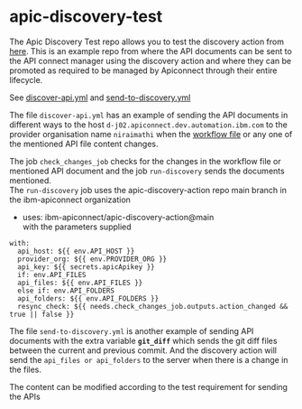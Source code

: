 # apic-discovery-test

The Apic Discovery Test repo allows you to test the discovery action from [here](https://github.com/ibm-apiconnect/apic-discovery-action). This is an example repo from where the API documents can be sent to the API connect manager using the discovery action and where they can be promoted as required to be managed by Apiconnect through their entire lifecycle.

See [discover-api.yml](.github/workflows/discover-api.yml) and [send-to-discovery.yml](.github/workflows/send-to-discovery.yml)

The file `discover-api.yml` has an example of sending the API documents in different ways to the host `d-j02.apiconnect.dev.automation.ibm.com` to the provider organisation name `niraimathi` when the [workflow file](.github/workflows/discover-api.yml) or any one of the mentioned API file content changes.<br /> 

The job `check_changes_job` checks for the changes in the workflow file or mentioned API document and the job `run-discovery` sends the documents mentioned.<br /> 
The `run-discovery` job uses the apic-discovery-action repo main branch in the ibm-apiconnect organization
 - uses: ibm-apiconnect/apic-discovery-action@main <br /> 
with the parameters supplied
```
with:
  api_host: ${{ env.API_HOST }}
  provider_org: ${{ env.PROVIDER_ORG }}
  api_key: ${{ secrets.apicApikey }}
  if: env.API_FILES
  api_files: ${{ env.API_FILES }}
  else if: env.API_FOLDERS
  api_folders: ${{ env.API_FOLDERS }}
  resync_check: ${{ needs.check_changes_job.outputs.action_changed && true || false }}
```
The file `send-to-discovery.yml` is another example of sending API documents with the extra variable **`git_diff`** which sends the git diff files between the current and previous commit. And the discovery action will send the `api_files or api_folders` to the server when there is a change in the files.

The content can be modified according to the test requirement for sending the APIs
